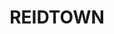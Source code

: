 ---
lastmod: '2025-04-06T06:05:20+00:00'
latitude: -34.35558
layout: suburb
longitude: 150.709623
postcode: '2519'
state: NSW
title: REIDTOWN
url: /nsw/reidtown/
---